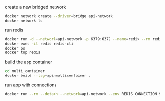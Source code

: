 
create a new bridged network
```sh
docker network create --driver=bridge api-network
docker network ls
```

run redis
```sh
docker run -d --network=api-network -p 6379:6379 --name=redis --rm redis:6-alpine  
docker exec -it redis redis-cli
docker ps
docker top redis
```


build the app container
```sh
cd multi_container
docker build --tag=api-multicontainer .
```

run app with connections
```sh
docker run --rm --detach --network=api-network --env REDIS_CONNECTION_STRING=redis://redis:6379 api-multicontainer
```


